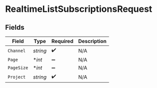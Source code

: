 # RealtimeListSubscriptionsRequest


## Fields

| Field              | Type               | Required           | Description        |
| ------------------ | ------------------ | ------------------ | ------------------ |
| `Channel`          | *string*           | :heavy_check_mark: | N/A                |
| `Page`             | **int*             | :heavy_minus_sign: | N/A                |
| `PageSize`         | **int*             | :heavy_minus_sign: | N/A                |
| `Project`          | *string*           | :heavy_check_mark: | N/A                |